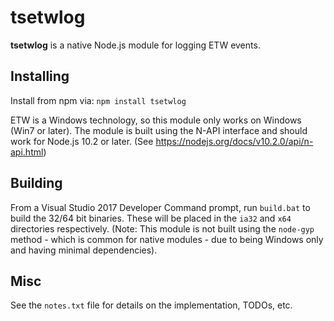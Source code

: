 # tsetwlog

**tsetwlog** is a native Node.js module for logging ETW events. 

## Installing
Install from npm via: `npm install tsetwlog`

ETW is a Windows technology, so this module only works on Windows (Win7 or later). The module is built using
the N-API interface and should work for Node.js 10.2 or later. (See https://nodejs.org/docs/v10.2.0/api/n-api.html)

## Building
From a Visual Studio 2017 Developer Command prompt, run `build.bat` to build the 32/64 bit binaries.
These will be placed in the `ia32` and `x64` directories respectively. (Note: This module is not built using the
`node-gyp` method - which is common for native modules - due to being Windows only and having minimal dependencies).

## Misc
See the `notes.txt` file for details on the implementation, TODOs, etc.
